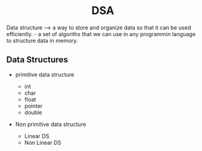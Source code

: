 <h1 align="center"> DSA </h1>
Data structure --> a way to store and organize data so that it can be used efficiently.
- a set of algoriths that we can use in any programmin language to structure data in memory.

## Data Structures

- primitive data structure
    - int
    - char
    - float
    - pointer
    - double

- Non primitive data structure
    - Linear DS
    - Non Linear DS

